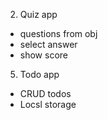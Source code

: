 
2. Quiz app
 - questions from obj
 - select answer
 - show score
5. Todo app
 - CRUD todos
 - Locsl storage

